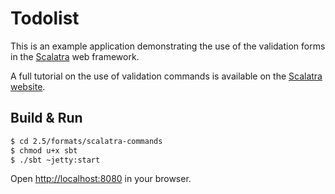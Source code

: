 # Todolist #

This is an example application demonstrating the use of the validation forms
in the [Scalatra](http://scalatra.org) web framework.

A full tutorial on the use of validation commands is available on the
[Scalatra website](http://scalatra.org/guides/2.6/formats/forms.html).

## Build & Run ##

```sh
$ cd 2.5/formats/scalatra-commands
$ chmod u+x sbt
$ ./sbt ~jetty:start
```

Open [http://localhost:8080](http://localhost:8080) in your browser.
